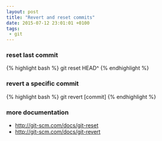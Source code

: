 ```yaml
---
layout: post
title: "Revert and reset commits"
date: 2015-07-12 23:01:01 +0100
tags:
 - git
---
```


### reset last commit

{% highlight bash %}
git reset HEAD^
{% endhighlight %}

### revert a specific commit

{% highlight bash %}
git revert [commit]
{% endhighlight %}

### more documentation

- http://git-scm.com/docs/git-reset
- http://git-scm.com/docs/git-revert

